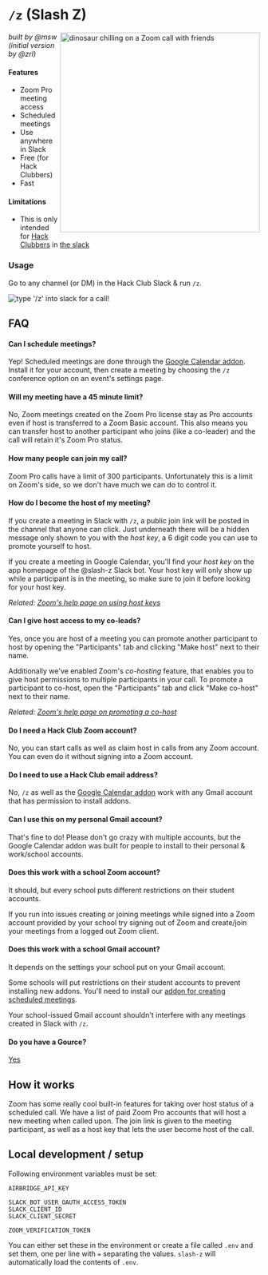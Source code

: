 # `/z` (Slash Z)

[<img src="https://cloud-mii3ocl31-hack-club-bot.vercel.app/3untitled_artwork.jpg" width="400" align="right" alt="dinosaur chilling on a Zoom call with friends">](https://cloud-mii3ocl31-hack-club-bot.vercel.app/1untitled_artwork.mp4)


_built by @msw (initial version by @zrl)_

#### Features

- Zoom Pro meeting access
- Scheduled meetings
- Use anywhere in Slack
- Free (for Hack Clubbers)
- Fast

#### Limitations

- This is only intended for [Hack Clubbers](https://hack.af) in [the slack](https://hackclub.com/slack)

### Usage

Go to any channel (or DM) in the Hack Club Slack & run `/z`.

<img src="https://cloud-grl3n7i0e-hack-club-bot.vercel.app/0z-demo.gif" alt="type '/z' into slack for a call!" max-width="400px">

## FAQ

#### Can I schedule meetings?

Yep! Scheduled meetings are done through the [Google Calendar
addon](https://hack.af/z-addon). Install it for your account, then create a
meeting by choosing the `/z` conference option on an event's settings page.

#### Will my meeting have a 45 minute limit?

No, Zoom meetings created on the Zoom Pro license stay as Pro accounts even
if host is transferred to a Zoom Basic account. This also means you can
transfer host to another participant who joins (like a co-leader) and the
call will retain it's Zoom Pro status.

#### How many people can join my call?

Zoom Pro calls have a limit of 300 participants. Unfortunately this is a
limit on Zoom's side, so we don't have much we can do to control it.

#### How do I become the host of my meeting?

If you create a meeting in Slack with `/z`, a public join link will be posted
in the channel that anyone can click. Just underneath there will be a hidden
message only shown to you with the *host key*, a 6 digit code you can use to
promote yourself to host.

If you create a meeting in Google Calendar, you'll find your *host key* on
the app homepage of the @slash-z Slack bot. Your host key will only show up
while a participant is in the meeting, so make sure to join it before looking
for your host key.

_Related: [Zoom's help page on using host keys](https://support.zoom.us/hc/en-us/articles/115001315866-Host-Key-Control-For-Zoom-Rooms)_
#### Can I give host access to my co-leads?

Yes, once you are host of a meeting you can promote another participant to
host by opening the "Participants" tab and clicking "Make host" next to
their name.

Additionally we've enabled Zoom's _co-hosting_ feature, that enables you to
give host permissions to multiple participants in your call. To promote a
participant to co-host, open the "Participants" tab and click "Make co-host"
next to their name.

_Related: [Zoom's help page on promoting a co-host](https://support.zoom.us/hc/en-us/articles/206330935-Enabling-and-adding-a-co-host#h_9c3ee7f2-b70c-4061-8dcf-00dd836b2075)_

#### Do I need a Hack Club Zoom account?

No, you can start calls as well as claim host in calls from any Zoom account.
You can even do it without signing into a Zoom account.
#### Do I need to use a Hack Club email address?

No, `/z` as well as the [Google Calendar addon](https://hack.af) work with
any Gmail account that has permission to install addons.

#### Can I use this on my personal Gmail account?

That's fine to do! Please don't go crazy with multiple accounts, but the
Google Calendar addon was built for people to install to their personal &
work/school accounts.

#### Does this work with a school Zoom account?

It should, but every school puts different restrictions on their student accounts.

If you run into issues creating or joining meetings while signed into a Zoom
account provided by your school try signing out of Zoom and create/join your
meetings from a logged out Zoom client.

#### Does this work with a school Gmail account?

It depends on the settings your school put on your Gmail account.

Some schools will put restrictions on their student accounts to prevent
installing new addons. You'll need to install our [addon for creating
scheduled meetings](https://hack.af/z-addon).

Your school-issued Gmail account shouldn't interfere with any meetings created in Slack with `/z`.

#### Do you have a Gource?

[Yes](https://www.youtube.com/watch?v=mJb_DeK6g1M)

## How it works

Zoom has some really cool built-in features for taking over host status of a
scheduled call. We have a list of paid Zoom Pro accounts that will host a new
meeting when called upon. The join link is given to the meeting participant,
as well as a host key that lets the user become host of the call.

## Local development / setup

Following environment variables must be set:

```
AIRBRIDGE_API_KEY

SLACK_BOT_USER_OAUTH_ACCESS_TOKEN
SLACK_CLIENT_ID
SLACK_CLIENT_SECRET

ZOOM_VERIFICATION_TOKEN
```

You can either set these in the environment or create a file called `.env` and set them, one per line with `=` separating the values. `slash-z` will automatically load the contents of `.env`.
